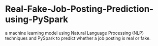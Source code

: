 # Real-Fake-Job-Posting-Prediction-using-PySpark
 a machine learning model using Natural Language Processing (NLP) techniques and PySpark  to predict whether a job posting is real or fake. 
